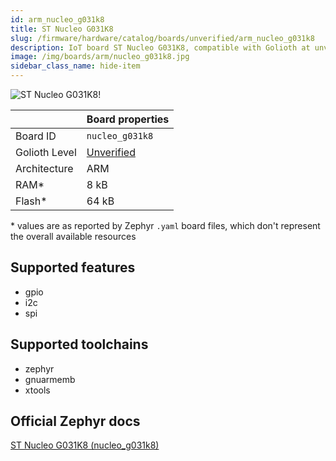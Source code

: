 ```yaml
---
id: arm_nucleo_g031k8
title: ST Nucleo G031K8
slug: /firmware/hardware/catalog/boards/unverified/arm_nucleo_g031k8
description: IoT board ST Nucleo G031K8, compatible with Golioth at unverified level.
image: /img/boards/arm/nucleo_g031k8.jpg
sidebar_class_name: hide-item
---
```


[//]: # (This is an auto-generated file, do not edit! Changes to it will be lost upon re-generation)

![ST Nucleo G031K8!](/img/boards/arm/nucleo_g031k8.jpg "ST Nucleo G031K8")

|                | Board properties     |
| -------------  | -------------------- |
| Board ID       | `nucleo_g031k8` |
| Golioth Level  | [Unverified](/firmware/hardware#unverified-boards) |
| Architecture   | ARM |
| RAM*           | 8 kB |
| Flash*         | 64 kB |

\* values are as reported by Zephyr `.yaml` board files, which don't represent the overall available resources



## Supported features

* gpio
* i2c
* spi

## Supported toolchains

* zephyr
* gnuarmemb
* xtools

## Official Zephyr docs

[ST Nucleo G031K8 (nucleo_g031k8)](https://docs.zephyrproject.org/latest/boards/arm/nucleo_g031k8/doc/index.html)
